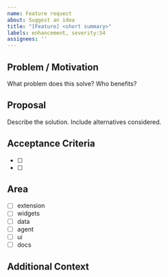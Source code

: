 ```yaml
---
name: Feature request
about: Suggest an idea
title: "[Feature] <short summary>"
labels: enhancement, severity:S4
assignees: ''
---
```


## Problem / Motivation

What problem does this solve? Who benefits?

## Proposal

Describe the solution. Include alternatives considered.

## Acceptance Criteria

- [ ] 
- [ ] 

## Area

- [ ] extension
- [ ] widgets
- [ ] data
- [ ] agent
- [ ] ui
- [ ] docs

## Additional Context


